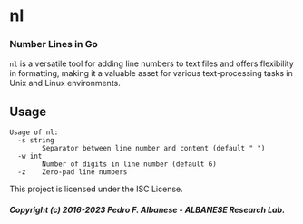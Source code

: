 # nl
### Number Lines in Go
`nl` is a versatile tool for adding line numbers to text files and offers flexibility in formatting, making it a valuable asset for various text-processing tasks in Unix and Linux environments.
## Usage
```
Usage of nl:
  -s string
        Separator between line number and content (default " ")
  -w int
        Number of digits in line number (default 6)
  -z    Zero-pad line numbers
```
This project is licensed under the ISC License.
##### Copyright (c) 2016-2023 Pedro F. Albanese - ALBANESE Research Lab.
